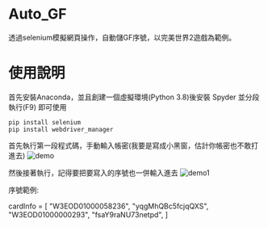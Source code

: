 # Auto_GF 
透過selenium模擬網頁操作，自動儲GF序號，以完美世界2遊戲為範例。


# 使用說明

首先安裝Anaconda，並且創建一個虛擬環境(Python 3.8)後安裝 Spyder 並分段執行(F9) 即可使用

```
pip install selenium
pip install webdriver_manager
```

首先執行第一段程式碼，手動輸入帳密(我要是寫成小黑窗，估計你帳密也不敢打進去)
![demo](https://user-images.githubusercontent.com/101848874/163753849-5eff3cfa-0ae8-49c3-9d60-af2d473b9edc.gif)

然後接著執行，記得要把要寫入的序號也一併輸入進去
![demo1](https://user-images.githubusercontent.com/101848874/163753854-c78870e7-fbd3-40df-be64-65d314b148d6.gif)


序號範例:

cardInfo = [
	"W3EOD01000058236", 	"yqgMhQBc5fcjqQXS", 
	"W3EOD01000000293", 	"fsaY9raNU73netpd", 
]
